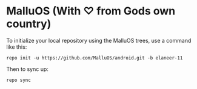 MalluOS (With ♡ from Gods own country)
===========


To initialize your local repository using the MalluOS trees, use a command like this:
```
repo init -u https://github.com/MalluOS/android.git -b elaneer-11
```
Then to sync up:
```
repo sync
```

